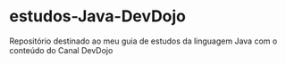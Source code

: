# estudos-Java-DevDojo
Repositório destinado ao meu guia de estudos da linguagem Java com o conteúdo do Canal DevDojo

